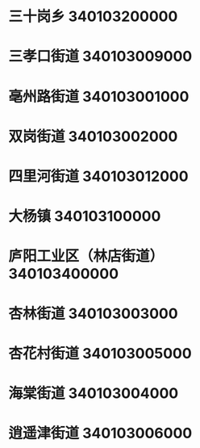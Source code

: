 # 三十岗乡 340103200000
# 三孝口街道 340103009000
# 亳州路街道 340103001000
# 双岗街道 340103002000
# 四里河街道 340103012000
# 大杨镇 340103100000
# 庐阳工业区（林店街道） 340103400000
# 杏林街道 340103003000
# 杏花村街道 340103005000
# 海棠街道 340103004000
# 逍遥津街道 340103006000
